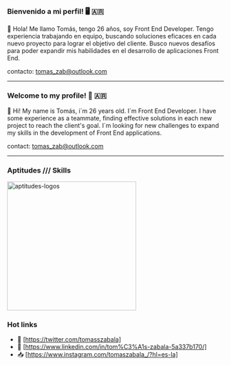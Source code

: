 ### Bienvenido a mi perfil! 🖥️ 🇦🇷

👏 Hola! Me llamo Tomás, tengo 26 años, soy Front End Developer.
Tengo experiencia trabajando en equipo, buscando soluciones eficaces en cada nuevo proyecto para lograr el objetivo del cliente.
Busco nuevos desafíos para poder expandir mis habilidades en el desarrollo de aplicaciones Front End.

contacto: tomas_zab@outlook.com

--------------------------------------------

### Welcome to my profile! 👾 🇦🇷
👏 Hi! My name is Tomás, i´m 26 years old. I´m Front End Developer.
I have some experience as a teammate, finding effective solutions in each new project to reach the client's goal.
I´m looking for new challenges to expand my skills in the development of Front End applications.

contact: tomas_zab@outlook.com

--------------------------------------------

### Aptitudes /// Skills
<img width="300" alt="aptitudes-logos" src="https://user-images.githubusercontent.com/98668985/167045762-2106dddb-3316-4202-b287-45aa54931c52.jpg">

### Hot links
- 🐣 [https://twitter.com/tomasszabala]
- 💼 [https://www.linkedin.com/in/tom%C3%A1s-zabala-5a337b170/]
- 📥 [https://www.instagram.com/tomaszabala_/?hl=es-la]

